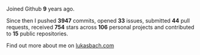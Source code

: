 Joined Github **9** years ago.

Since then I pushed **3947** commits, opened **33** issues, submitted **44** pull requests, received **754** stars across **106** personal projects and contributed to **15** public repositories.

Find out more about me on [lukasbach.com](https://lukasbach.com)
